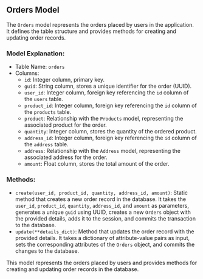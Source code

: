 ## Orders Model

The `Orders` model represents the orders placed by users in the application. It defines the table structure and provides methods for creating and updating order records.

### Model Explanation:

- Table Name: `orders`
- Columns:
  - `id`: Integer column, primary key.
  - `guid`: String column, stores a unique identifier for the order (UUID).
  - `user_id`: Integer column, foreign key referencing the `id` column of the `users` table.
  - `product_id`: Integer column, foreign key referencing the `id` column of the `products` table.
  - `product`: Relationship with the `Products` model, representing the associated product for the order.
  - `quantity`: Integer column, stores the quantity of the ordered product.
  - `address_id`: Integer column, foreign key referencing the `id` column of the `address` table.
  - `address`: Relationship with the `Address` model, representing the associated address for the order.
  - `amount`: Float column, stores the total amount of the order.

### Methods:

- `create(user_id, product_id, quantity, address_id, amount)`: Static method that creates a new order record in the database. It takes the `user_id`, `product_id`, `quantity`, `address_id`, and `amount` as parameters, generates a unique `guid` using UUID, creates a new `Orders` object with the provided details, adds it to the session, and commits the transaction to the database.
- `update(**details_dict)`: Method that updates the order record with the provided details. It takes a dictionary of attribute-value pairs as input, sets the corresponding attributes of the `Orders` object, and commits the changes to the database.

This model represents the orders placed by users and provides methods for creating and updating order records in the database.

